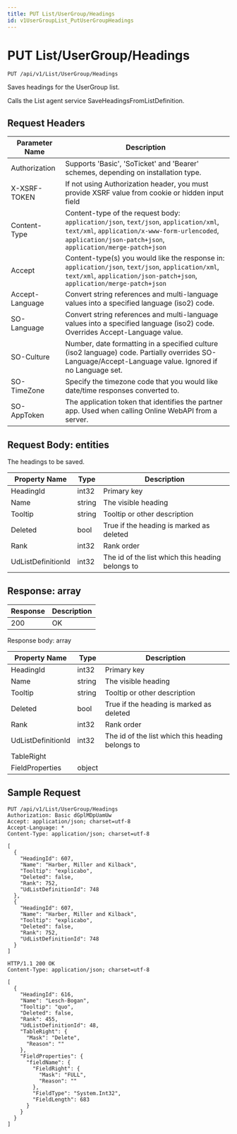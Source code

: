 ```yaml
---
title: PUT List/UserGroup/Headings
id: v1UserGroupList_PutUserGroupHeadings
---
```


# PUT List/UserGroup/Headings

```http
PUT /api/v1/List/UserGroup/Headings
```

Saves headings for the UserGroup list.

Calls the List agent service SaveHeadingsFromListDefinition.






## Request Headers

| Parameter Name | Description |
|----------------|-------------|
| Authorization  | Supports 'Basic', 'SoTicket' and 'Bearer' schemes, depending on installation type. |
| X-XSRF-TOKEN   | If not using Authorization header, you must provide XSRF value from cookie or hidden input field |
| Content-Type | Content-type of the request body: `application/json`, `text/json`, `application/xml`, `text/xml`, `application/x-www-form-urlencoded`, `application/json-patch+json`, `application/merge-patch+json` |
| Accept         | Content-type(s) you would like the response in: `application/json`, `text/json`, `application/xml`, `text/xml`, `application/json-patch+json`, `application/merge-patch+json` |
| Accept-Language | Convert string references and multi-language values into a specified language (iso2) code. |
| SO-Language | Convert string references and multi-language values into a specified language (iso2) code. Overrides Accept-Language value. |
| SO-Culture | Number, date formatting in a specified culture (iso2 language) code. Partially overrides SO-Language/Accept-Language value. Ignored if no Language set. |
| SO-TimeZone | Specify the timezone code that you would like date/time responses converted to. |
| SO-AppToken | The application token that identifies the partner app. Used when calling Online WebAPI from a server. |

## Request Body: entities  

The headings to be saved. 

| Property Name | Type |  Description |
|----------------|------|--------------|
| HeadingId | int32 | Primary key |
| Name | string | The visible heading |
| Tooltip | string | Tooltip or other description |
| Deleted | bool | True if the heading is marked as deleted |
| Rank | int32 | Rank order |
| UdListDefinitionId | int32 | The id of the list which this heading belongs to |


## Response: array



| Response | Description |
|----------------|-------------|
| 200 | OK |

Response body: array

| Property Name | Type |  Description |
|----------------|------|--------------|
| HeadingId | int32 | Primary key |
| Name | string | The visible heading |
| Tooltip | string | Tooltip or other description |
| Deleted | bool | True if the heading is marked as deleted |
| Rank | int32 | Rank order |
| UdListDefinitionId | int32 | The id of the list which this heading belongs to |
| TableRight |  |  |
| FieldProperties | object |  |

## Sample Request

```http!
PUT /api/v1/List/UserGroup/Headings
Authorization: Basic dGplMDpUamUw
Accept: application/json; charset=utf-8
Accept-Language: *
Content-Type: application/json; charset=utf-8

[
  {
    "HeadingId": 607,
    "Name": "Harber, Miller and Kilback",
    "Tooltip": "explicabo",
    "Deleted": false,
    "Rank": 752,
    "UdListDefinitionId": 748
  },
  {
    "HeadingId": 607,
    "Name": "Harber, Miller and Kilback",
    "Tooltip": "explicabo",
    "Deleted": false,
    "Rank": 752,
    "UdListDefinitionId": 748
  }
]
```

```http_
HTTP/1.1 200 OK
Content-Type: application/json; charset=utf-8

[
  {
    "HeadingId": 616,
    "Name": "Lesch-Bogan",
    "Tooltip": "quo",
    "Deleted": false,
    "Rank": 455,
    "UdListDefinitionId": 48,
    "TableRight": {
      "Mask": "Delete",
      "Reason": ""
    },
    "FieldProperties": {
      "fieldName": {
        "FieldRight": {
          "Mask": "FULL",
          "Reason": ""
        },
        "FieldType": "System.Int32",
        "FieldLength": 683
      }
    }
  }
]
```